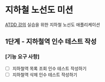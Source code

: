 # 지하철 노선도 미션
[ATDD 강의](https://edu.nextstep.camp/c/R89PYi5H) 실습을 위한 지하철 노선도 애플리케이션

## 1단계 - 지하철역 인수 테스트 작성
### [기능 요구 사항]
- [ ] 지하철역 목록 조회 인수 테스트 작성하기
- [ ] 지하철역 삭제 인수 테스트 작성하기